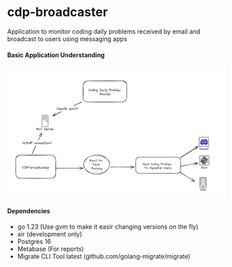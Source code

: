 # cdp-broadcaster
Application to monitor coding daily problems received by email and broadcast to users using messaging apps

#### Basic Application Understanding

![Application Diagram](docs/basic_application_understanding.jpg)


#### Dependencies
- go 1.23 (Use gvm to make it easir changing versions on the fly)
- air (development only)
- Postgres 16
- Metabase (For reports)
- Migrate CLI Tool latest (github.com/golang-migrate/migrate)